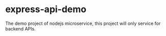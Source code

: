 # express-api-demo
The demo project of nodejs microservice, this project will only service for backend APIs.
